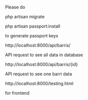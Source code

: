 Please do

php artisan migrate

php artisan passport:install 

to generate passport keys

http://localhost:8000/api/barris/ 

API request to see all data in database

http://localhost:8000/api/barris/{id}

API request to see one barri data

http://localhost:8000/testing.html

for frontend


